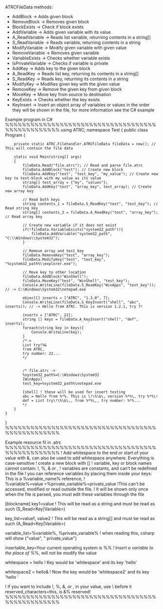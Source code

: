 ATRCFileData methods:
 - AddBlock          -> Adds given block
 - RemoveBlock       -> Removes given block
 - BlockExists       -> Check if block exists
 - AddVariable       -> Adds given variable with its value
 - A_ReadVariable    -> Reads list variable, returning contents in a string[]
 - S_ReadVariable    -> Reads variable, returning contents in a string
 - ModifyVariable    -> Modify given variable with given value
 - RemoveVariable    -> Removes given variable
 - VariableExists    -> Checks whether variable exists
 - IsPrivateVariable -> Checks if variable is private
 - AddKey            -> Adds key to the given block
 - A_ReadKey         -> Reads list key, returning its contents in a string[]
 - S_ReadKey         -> Reads key, returning its contents in a string
 - ModifyKey         -> Modifies given key with the given value
 - RemoveKey         -> Remove the given key from given block
 - MoveKey           -> Move key from source to destination
 - KeyExists         -> Checks whether the key exists
 - KeyInsert         -> Insert an object array of variables or values in the order they will be shown in the file, for more information see the C# example 

Example program in C#
%%%%%%%%%%%%%%%%%%%%%%%%%%%%%%%%%%%%%%%%%%%%%%%%%
using ATRC;
namespace Test
{
    public class Program
    {

        private static ATRC.Filehandler.ATRCFileData fileData = new(); // This will contain the file data
        
        static void Main(string[] args)
        {
            fileData.Read("file.atrc"); // Read and parse file.atrc
            fileData.AddBlock("test"); // Create new block
            fileData.AddKey("test", "test_key", "my_value"); // Create new key to test-block with my_value as its value
            string[] test_array = {"my", "values"};
            fileData.AddKey("test", "array_key", test_array); // Create new array key

            // Read both keys
            string contents_1 = fileData.S_ReadKey("test", "test_key"); // Read string key
            string[] contents_2 = fileData.A_ReadKey("test", "array_key"); // Read array key
    
            // Create new variable if it does not exist
            if(!fileData.VariableExists("system32_path")){
                fileData.AddVariable("system32_path", "C:\\Windows\\System32");
            }

            // Remove array and test_key
            fileData.RemoveKey("test", "array_key");
            fileData.ModifyKey("test", "test_key", "%system32_path%\\explorer.exe");

            // Move key to other location
            fileData.AddBlock("WinShell");
            fileData.MoveKey("test", "WinShell", "test_key");
            Console.WriteLine(fileData.S_ReadKey("WinApps", "test_key")); // -> C:\Windows\System32\notepad.exe

            object[] inserts = ["ATRC", "1.3.0", 7];
            Console.WriteLine(fileData.S_KeyInsert("shell", "abc", inserts)); // -> Hello from ATRC. This is version 1.2.1, try 7!

            inserts = ["ATRC", 22];
            string [] keys = fileData.A_KeyInsert("shell", "def", inserts);
            foreach(string key in keys){
                Console.WriteLine(key);
            } 
            /*->
            List try!%&
            from ATRC,
            try number: 22...
            */
            
            
            /* file.atrc ->
            %system32_path%=C:\Windows\System32
            [WinApps]
            test_key=%system32_path%\notepad.exe

            [shell] ! these will be used for insert testing
            abc = Hello from %*%. This is \!\%\&\, version %*%\, try %*%\!
            def = List try\!\%\&\,, from %*%\,, try number: %*%...
            */
        }
    }
}
%%%%%%%%%%%%%%%%%%%%%%%%%%%%%%%%%%%%%%%%%%%%%%%%%

Example resource fil in .atrc
%%%%%%%%%%%%%%%%%%%%%%%%%%%%%%%%%%%%%%%%%%%%%%%%%
! Add whitespace to the end or start of your value with &, can also be used to add whitespace anywhere. Everything is case-sensitive
! create a new block with []
! variable, key or block names cannot contain: !, %, & or ,
! variables are constants, and can't be redefined in the file
! you can reference variables by placing them inside your keys: This is a %variable_name% reference,
!  
%variable%=value
<%private_variable%=private_value !This can't be accessed, modified or read outside the file. 
                                  ! It will be shown only once when the file is parsed, you must edit these variables through the file

[blockname]
key1=value 
! This will be read as a string and must be read as such (S_Read<Key|Variable>)

key_list=value1, value2 
! This will be read as a string[] and must be read as such (A_Read<Key|Variable>)

variable_list=%variable%, %private_variable% 
! when reading this, csharp will show {"value", " private_value"}

insertable_key=Your current operating system is %*% 
! Insert a variable to the place of %*%, will not be modify the value

whitespace = hello 
! Key would be 'whitespace' and its key 'hello' 

whitespace2 = hello&
! Now the key would be 'whitespace2' and its key 'hello '

! If you want to include !, %, &, or , in your value, use \ before it
reserved_characters=this\, is \&\% reserved\!
%%%%%%%%%%%%%%%%%%%%%%%%%%%%%%%%%%%%%%%%%%%%%%%%%